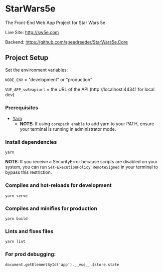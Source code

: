 # StarWars5e

The Front-End Web App Project for Star Wars 5e

Live Site: http://sw5e.com

Backend: https://github.com/speedreeder/StarWars5e.Core

## Project Setup

Set the environment variables:

`NODE_ENV` = "development" or "production"

`VUE_APP_sw5eapiurl` = the URL of the API (http://localhost:44341 for local dev)

### Prerequisites
- [Yarn](https://yarnpkg.com/getting-started/install)
  - **NOTE:** If using `corepack enable` to add yarn to your PATH, ensure your terminal is running in administrator mode.

### Install dependencies
```
yarn
```

**NOTE:** If you receive a SecurityError because scripts are disabled on your system, you can run `Set-ExecutionPolicy RemoteSigned` in your terminal to bypass this restriction.

### Compiles and hot-reloads for development
```
yarn serve
```

### Compiles and minifies for production
```
yarn build
```

### Lints and fixes files
```
yarn lint
```

### For prod debugging:
`document.getElementById('app').__vue__.$store.state`
